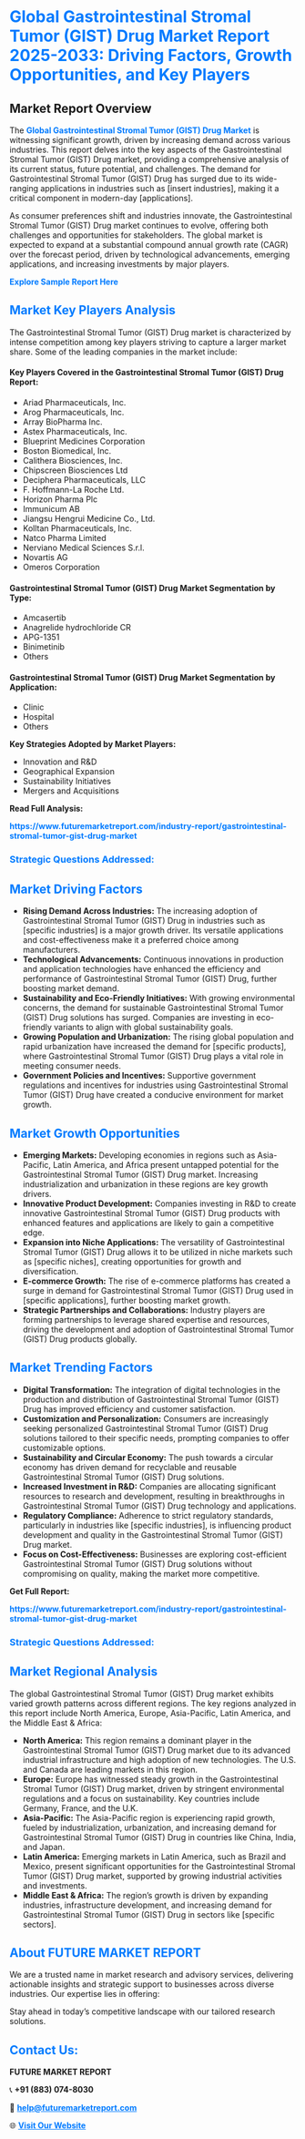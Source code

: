 <h1 style="color: #007BFF;">Global Gastrointestinal Stromal Tumor (GIST) Drug Market Report 2025-2033: Driving Factors, Growth Opportunities, and Key Players</h1>

<section id="overview">
<h2>Market Report Overview</h2>
<p>The <a href="https://www.futuremarketreport.com/industry-report/gastrointestinal-stromal-tumor-gist-drug-market" style="color: #007BFF; text-decoration: none;"><strong>Global Gastrointestinal Stromal Tumor (GIST) Drug Market</strong></a> is witnessing significant growth, driven by increasing demand across various industries. This report delves into the key aspects of the Gastrointestinal Stromal Tumor (GIST) Drug market, providing a comprehensive analysis of its current status, future potential, and challenges. The demand for Gastrointestinal Stromal Tumor (GIST) Drug has surged due to its wide-ranging applications in industries such as [insert industries], making it a critical component in modern-day [applications].</p>
<p>As consumer preferences shift and industries innovate, the Gastrointestinal Stromal Tumor (GIST) Drug market continues to evolve, offering both challenges and opportunities for stakeholders. The global market is expected to expand at a substantial compound annual growth rate (CAGR) over the forecast period, driven by technological advancements, emerging applications, and increasing investments by major players.</p>
</section>

<section id="overview">
<p><a href="https://www.futuremarketreport.com/request-sample/reportId=54534" style="color: #007BFF; text-decoration: none;"><strong>Explore Sample Report Here</strong></a></p>
</section>

<section id="key-players">
<h2 style="color: #007BFF;">Market Key Players Analysis</h2>
<p>The Gastrointestinal Stromal Tumor (GIST) Drug market is characterized by intense competition among key players striving to capture a larger market share. Some of the leading companies in the market include:</p>
<h4>Key Players Covered in the Gastrointestinal Stromal Tumor (GIST) Drug Report:</h4>
<ul><li>Ariad Pharmaceuticals, Inc.</li><li>Arog Pharmaceuticals, Inc.</li><li>Array BioPharma Inc.</li><li>Astex Pharmaceuticals, Inc.</li><li>Blueprint Medicines Corporation</li><li>Boston Biomedical, Inc.</li><li>Calithera Biosciences, Inc.</li><li>Chipscreen Biosciences Ltd</li><li>Deciphera Pharmaceuticals, LLC</li><li>F. Hoffmann-La Roche Ltd.</li><li>Horizon Pharma Plc</li><li>Immunicum AB</li><li>Jiangsu Hengrui Medicine Co., Ltd.</li><li>Kolltan Pharmaceuticals, Inc.</li><li>Natco Pharma Limited</li><li>Nerviano Medical Sciences S.r.l.</li><li>Novartis AG</li><li>Omeros Corporation</li></ul>
<h4>Gastrointestinal Stromal Tumor (GIST) Drug Market Segmentation by Type:</h4>
<ul><li>Amcasertib</li><li>Anagrelide hydrochloride CR</li><li>APG-1351</li><li>Binimetinib</li><li>Others</li></ul>

<h4>Gastrointestinal Stromal Tumor (GIST) Drug Market Segmentation by Application:</h4>
<ul><li>Clinic</li><li>Hospital</li><li>Others</li></ul>
<p><strong>Key Strategies Adopted by Market Players:</strong></p>
<ul>
<li>Innovation and R&D</li>
<li>Geographical Expansion</li>
<li>Sustainability Initiatives</li>
<li>Mergers and Acquisitions</li>
</ul>
</section>

<section>
<p><strong>Read Full Analysis: </strong></p><a href="https://www.futuremarketreport.com/industry-report/gastrointestinal-stromal-tumor-gist-drug-market" style="color: #007BFF; text-decoration: none;"><strong>https://www.futuremarketreport.com/industry-report/gastrointestinal-stromal-tumor-gist-drug-market</strong></a>
<h3 style="color: #007BFF;">Strategic Questions Addressed:</h3>
</section>

<section id="driving-factors">
<h2 style="color: #007BFF;">Market Driving Factors</h2>
<ul>
<li><strong>Rising Demand Across Industries:</strong> The increasing adoption of Gastrointestinal Stromal Tumor (GIST) Drug in industries such as [specific industries] is a major growth driver. Its versatile applications and cost-effectiveness make it a preferred choice among manufacturers.</li>
<li><strong>Technological Advancements:</strong> Continuous innovations in production and application technologies have enhanced the efficiency and performance of Gastrointestinal Stromal Tumor (GIST) Drug, further boosting market demand.</li>
<li><strong>Sustainability and Eco-Friendly Initiatives:</strong> With growing environmental concerns, the demand for sustainable Gastrointestinal Stromal Tumor (GIST) Drug solutions has surged. Companies are investing in eco-friendly variants to align with global sustainability goals.</li>
<li><strong>Growing Population and Urbanization:</strong> The rising global population and rapid urbanization have increased the demand for [specific products], where Gastrointestinal Stromal Tumor (GIST) Drug plays a vital role in meeting consumer needs.</li>
<li><strong>Government Policies and Incentives:</strong> Supportive government regulations and incentives for industries using Gastrointestinal Stromal Tumor (GIST) Drug have created a conducive environment for market growth.</li>
</ul>
</section>

<section id="growth-opportunities">
<h2 style="color: #007BFF;">Market Growth Opportunities</h2>
<ul>
<li><strong>Emerging Markets:</strong> Developing economies in regions such as Asia-Pacific, Latin America, and Africa present untapped potential for the Gastrointestinal Stromal Tumor (GIST) Drug market. Increasing industrialization and urbanization in these regions are key growth drivers.</li>
<li><strong>Innovative Product Development:</strong> Companies investing in R&D to create innovative Gastrointestinal Stromal Tumor (GIST) Drug products with enhanced features and applications are likely to gain a competitive edge.</li>
<li><strong>Expansion into Niche Applications:</strong> The versatility of Gastrointestinal Stromal Tumor (GIST) Drug allows it to be utilized in niche markets such as [specific niches], creating opportunities for growth and diversification.</li>
<li><strong>E-commerce Growth:</strong> The rise of e-commerce platforms has created a surge in demand for Gastrointestinal Stromal Tumor (GIST) Drug used in [specific applications], further boosting market growth.</li>
<li><strong>Strategic Partnerships and Collaborations:</strong> Industry players are forming partnerships to leverage shared expertise and resources, driving the development and adoption of Gastrointestinal Stromal Tumor (GIST) Drug products globally.</li>
</ul>
</section>

<section id="trending-factors">
<h2 style="color: #007BFF;">Market Trending Factors</h2>
<ul>
<li><strong>Digital Transformation:</strong> The integration of digital technologies in the production and distribution of Gastrointestinal Stromal Tumor (GIST) Drug has improved efficiency and customer satisfaction.</li>
<li><strong>Customization and Personalization:</strong> Consumers are increasingly seeking personalized Gastrointestinal Stromal Tumor (GIST) Drug solutions tailored to their specific needs, prompting companies to offer customizable options.</li>
<li><strong>Sustainability and Circular Economy:</strong> The push towards a circular economy has driven demand for recyclable and reusable Gastrointestinal Stromal Tumor (GIST) Drug solutions.</li>
<li><strong>Increased Investment in R&D:</strong> Companies are allocating significant resources to research and development, resulting in breakthroughs in Gastrointestinal Stromal Tumor (GIST) Drug technology and applications.</li>
<li><strong>Regulatory Compliance:</strong> Adherence to strict regulatory standards, particularly in industries like [specific industries], is influencing product development and quality in the Gastrointestinal Stromal Tumor (GIST) Drug market.</li>
<li><strong>Focus on Cost-Effectiveness:</strong> Businesses are exploring cost-efficient Gastrointestinal Stromal Tumor (GIST) Drug solutions without compromising on quality, making the market more competitive.</li>
</ul>
</section>

<section>
<p><strong>Get Full Report: </strong></p><a href="https://www.futuremarketreport.com/industry-report/gastrointestinal-stromal-tumor-gist-drug-market" style="color: #007BFF; text-decoration: none;"><strong>https://www.futuremarketreport.com/industry-report/gastrointestinal-stromal-tumor-gist-drug-market</strong></a>
<h3 style="color: #007BFF;">Strategic Questions Addressed:</h3>
</section>


<section id="regional-analysis">
<h2 style="color: #007BFF;">Market Regional Analysis</h2>
<p>The global Gastrointestinal Stromal Tumor (GIST) Drug market exhibits varied growth patterns across different regions. The key regions analyzed in this report include North America, Europe, Asia-Pacific, Latin America, and the Middle East & Africa:</p>
<ul>
<li><strong>North America:</strong> This region remains a dominant player in the Gastrointestinal Stromal Tumor (GIST) Drug market due to its advanced industrial infrastructure and high adoption of new technologies. The U.S. and Canada are leading markets in this region.</li>
<li><strong>Europe:</strong> Europe has witnessed steady growth in the Gastrointestinal Stromal Tumor (GIST) Drug market, driven by stringent environmental regulations and a focus on sustainability. Key countries include Germany, France, and the U.K.</li>
<li><strong>Asia-Pacific:</strong> The Asia-Pacific region is experiencing rapid growth, fueled by industrialization, urbanization, and increasing demand for Gastrointestinal Stromal Tumor (GIST) Drug in countries like China, India, and Japan.</li>
<li><strong>Latin America:</strong> Emerging markets in Latin America, such as Brazil and Mexico, present significant opportunities for the Gastrointestinal Stromal Tumor (GIST) Drug market, supported by growing industrial activities and investments.</li>
<li><strong>Middle East & Africa:</strong> The region’s growth is driven by expanding industries, infrastructure development, and increasing demand for Gastrointestinal Stromal Tumor (GIST) Drug in sectors like [specific sectors].</li>
</ul>
</section>

<footer>
<h2 style="color: #007BFF;">About FUTURE MARKET REPORT</h2>
<p>We are a trusted name in market research and advisory services, delivering actionable insights and strategic support to businesses across diverse industries. Our expertise lies in offering:</p>

<p>Stay ahead in today’s competitive landscape with our tailored research solutions.</p>

<h2 style="color: #007BFF;">Contact Us:</h2>
<p><strong>FUTURE MARKET REPORT</strong></p>
<p>📞 <strong>+91 (883) 074-8030</strong></p>
<p>📧 <strong><a href="mailto:help@futuremarketreport.com" style="color: #007BFF;">help@futuremarketreport.com</a></strong></p>
<p>🌐 <strong><a href="https://www.futuremarketreport.com/" style="color: #007BFF;">Visit Our Website</a></strong></p>
</footer>